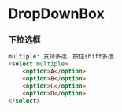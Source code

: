 # DropDownBox

### 下拉选框
```html
multiple: 支持多选，按住shift多选
<select multiple>
    <option>A</option>
    <option>B</option>
    <option>C</option>
    <option>D</option>
</select>
```